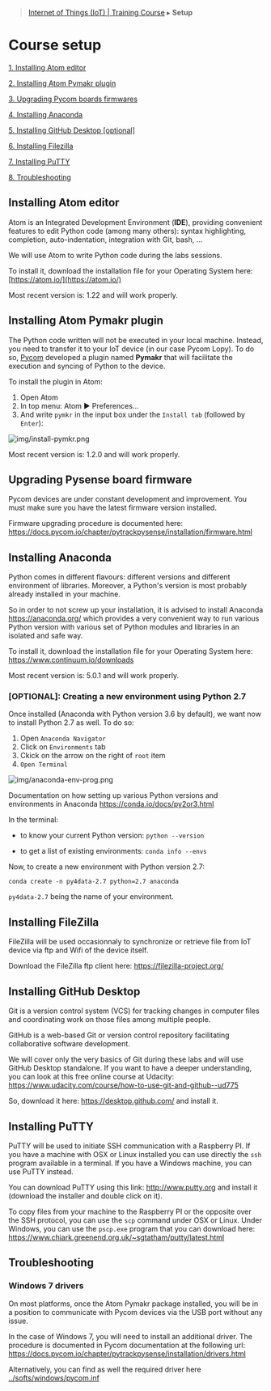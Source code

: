 > [Internet of Things (IoT) | Training Course](setup.md) ▸ **Setup**

# Course setup

[1. Installing Atom editor](#installing-atom-editor)

[2. Installing Atom Pymakr plugin](#installing-atom-pymakr-plugin)

[3. Upgrading Pycom boards firmwares](#upgrading-pysense-board-firmware)

[4. Installing Anaconda](#installing-anaconda)

[5. Installing GitHub Desktop [optional]](#installing-github-desktop)

[6. Installing Filezilla](#installing-filezilla)

[7. Installing PuTTY](#installing-putty)

[8. Troubleshooting](#troubleshooting)

## Installing Atom editor
Atom is an Integrated Development Environment (**IDE**), providing convenient features to edit Python code (among many others): syntax highlighting, completion, auto-indentation, integration with Git, bash, ...

We will use Atom to write Python code during the labs sessions. 

To install it, download the installation file for your Operating System here: [https://atom.io/](https://atom.io/)

Most recent version is: 1.22 and will work properly.

## Installing Atom Pymakr plugin
The Python code written will not be executed in your local machine. Instead, you need to transfer it to your IoT device (in our case Pycom Lopy). To do so, [Pycom](https://www.pycom.io/) developed a plugin named **Pymakr** that will facilitate the execution and syncing of Python to the device.

To install the plugin in Atom:

1. Open Atom
2. In top menu: Atom ► Preferences...
3. And write `pymkr` in the input box under the `Install tab` (followed by `Enter`):

![img/install-pymkr.png](http://i.imgur.com/Of2NTPR.png)

Most recent version is: 1.2.0 and will work properly.

## Upgrading Pysense board firmware
Pycom devices are under constant development and improvement. You must make sure you have the latest firmware version installed. 

Firmware upgrading procedure is documented here: https://docs.pycom.io/chapter/pytrackpysense/installation/firmware.html

## Installing Anaconda
Python comes in different flavours: different versions and different environment of libraries. Moreover, a Python's version is most probably already installed in your machine. 

So in order to not screw up your installation, it is advised to install Anaconda https://anaconda.org/ which provides a very convenient way to run various Python version with various set of Python modules and libraries in an isolated and safe way.

To install it, download the installation file for your Operating System here: https://www.continuum.io/downloads

Most recent version is: 5.0.1 and will work properly.

### [OPTIONAL]: Creating a new environment using Python 2.7

Once installed (Anaconda with Python version 3.6 by default), we want now to install Python 2.7 as well. To do so:

1. Open `Anaconda Navigator`
2. Click on `Environments` tab
3. Ckick on the arrow on the right of `root` item
4. `Open Terminal`

![img/anaconda-env-prog.png](http://i.imgur.com/Cfp8QSo.png)

Documentation on how setting up various Python versions and environments in Anaconda https://conda.io/docs/py2or3.html

In the terminal:

* to know your current Python version: `python --version`


* to get a list of existing environments: `conda info --envs`

Now, to create a new environment with Python version 2.7:

`conda create -n py4data-2.7 python=2.7 anaconda`

`py4data-2.7` being the name of your environment.

## Installing FileZilla
FileZilla will be used occasionnaly to synchronize or retrieve file from IoT device via ftp and Wifi of the device itself.

Download the FileZilla ftp client here: https://filezilla-project.org/

## Installing GitHub Desktop
Git is a version control system (VCS) for tracking changes in computer files and coordinating work on those files among multiple people. 

GitHub is a web-based Git or version control repository facilitating collaborative software development.

We will cover only the very basics of Git during these labs and will use GitHub Desktop standalone.
If you want to have a deeper understanding, you can look at this free online course at Udacity: https://www.udacity.com/course/how-to-use-git-and-github--ud775

So, download it here: https://desktop.github.com/ and install it.

## Installing PuTTY
PuTTY will be used to initiate SSH communication with a Raspberry PI. If you have a machine with OSX or Linux installed you can use directly the `ssh` program available in a terminal. If you have a Windows machine, you can use PuTTY instead.

You can download PuTTY using this link: http://www.putty.org and install it (download the installer and double click on it).

To copy files from your machine to the Raspberry PI or the opposite over the SSH protocol, you can use the `scp` command under OSX or Linux. Under Windows, you can use the `pscp.exe` program that you can download here: https://www.chiark.greenend.org.uk/~sgtatham/putty/latest.html

## Troubleshooting
### Windows 7 drivers
On most platforms, once the Atom Pymakr package installed, you will be in a position to communicate with Pycom devices via the USB port without any issue.

In the case of Windows 7, you will need to install an additional driver. The procedure is documented in Pycom documentation at the following url: https://docs.pycom.io/chapter/pytrackpysense/installation/drivers.html

Alternatively, you can find as well the required driver here [../softs/windows/pycom.inf](../softs/windows/pycom.inf)

